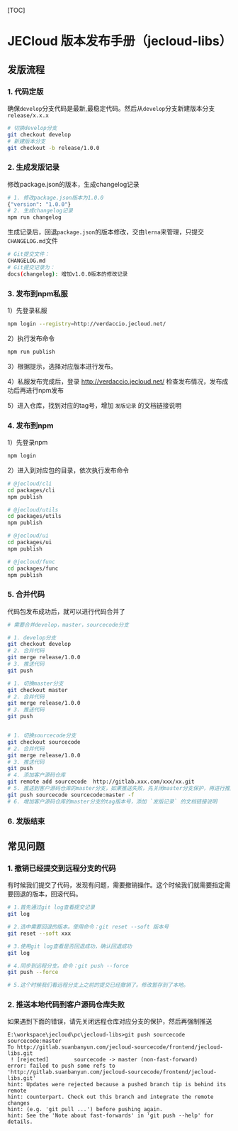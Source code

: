 [TOC]
# JECloud 版本发布手册（jecloud-libs）
## 发版流程
### 1. 代码定版
确保`develop`分支代码是最新,最稳定代码。然后从`develop`分支新建版本分支`release/x.x.x`

```bash
# 切换develop分支
git checkout develop
# 新建版本分支
git checkout -b release/1.0.0
```
### 2. 生成发版记录
修改package.json的版本，生成changelog记录

```bash
# 1. 修改package.json版本为1.0.0
{"version": "1.0.0"}
# 2. 生成changelog记录
npm run changelog
```
生成记录后，回退`package.json`的版本修改，交由`lerna`来管理，只提交`CHANGELOG.md`文件
``` bash
# Git提交文件：
CHANGELOG.md
# Git提交记录为：
docs(changelog): 增加v1.0.0版本的修改记录

```
### 3. 发布到npm私服
1）先登录私服
```bash
npm login --registry=http://verdaccio.jecloud.net/
```
2）执行发布命令
```bash
npm run publish
```
3）根据提示，选择对应版本进行发布。

4）私服发布完成后，登录 http://verdaccio.jecloud.net/ 检查发布情况，发布成功后再进行npm发布

5）进入仓库，找到对应的tag号，增加 `发版记录` 的文档链接说明
### 4. 发布到npm
1）先登录npm
```bash
npm login
```
2）进入到对应包的目录，依次执行发布命令
```bash
# @jecloud/cli
cd packages/cli
npm publish

# @jecloud/utils
cd packages/utils
npm publish

# @jecloud/ui
cd packages/ui
npm publish

# @jecloud/func
cd packages/func
npm publish
```

### 5. 合并代码
代码包发布成功后，就可以进行代码合并了
```bash
# 需要合并develop，master，sourcecode分支

# 1. develop分支
git checkout develop
# 2. 合并代码
git merge release/1.0.0
# 3. 推送代码
git push

# 1. 切换master分支
git checkout master
# 2. 合并代码
git merge release/1.0.0
# 3. 推送代码
git push


# 1. 切换sourcecode分支
git checkout sourcecode
# 2. 合并代码
git merge release/1.0.0
# 3. 推送代码
git push
# 4. 添加客户源码仓库
git remote add sourcecode  http://gitlab.xxx.com/xxx/xx.git
# 5. 推送到客户源码仓库的master分支，如果推送失败，先关闭master分支保护，再进行推送
git push sourcecode sourcecode:master -f
# 6. 增加客户源码仓库的master分支的tag版本号，添加 `发版记录` 的文档链接说明

```
### 6. 发版结束
## 常见问题
### 1. 撤销已经提交到远程分支的代码
有时候我们提交了代码，发现有问题，需要撤销操作。这个时候我们就需要指定需要回退的版本，回滚代码。

```bash
# 1.首先通过git log查看提交记录
git log

# 2.选中需要回退的版本。使用命令：git reset --soft 版本号
git reset --soft xxx

# 3.使用git log查看是否回退成功，确认回退成功
git log

# 4.同步到远程分支。命令：git push --force
git push --force

# 5.这个时候我们看远程分支上之前的提交已经撤销了。修改暂存到了本地。
```

### 2. 推送本地代码到客户源码仓库失败
如果遇到下面的错误，请先关闭远程仓库对应分支的保护，然后再强制推送
```
E:\workspace\jecloud\pc\jecloud-libs>git push sourcecode sourcecode:master
To http://gitlab.suanbanyun.com/jecloud-sourcecode/frontend/jecloud-libs.git
 ! [rejected]        sourcecode -> master (non-fast-forward)
error: failed to push some refs to 'http://gitlab.suanbanyun.com/jecloud-sourcecode/frontend/jecloud-libs.git'
hint: Updates were rejected because a pushed branch tip is behind its remote
hint: counterpart. Check out this branch and integrate the remote changes
hint: (e.g. 'git pull ...') before pushing again.
hint: See the 'Note about fast-forwards' in 'git push --help' for details.
```